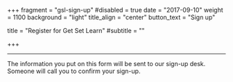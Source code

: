 +++
fragment = "gsl-sign-up"
#disabled = true
date = "2017-09-10"
weight = 1100
background = "light"
title_align = "center"
button_text = "Sign up"

title = "Register for Get Set Learn"
#subtitle  = ""

+++

***

The information you put on this form will be sent to our sign-up desk. Someone will call you to confirm your sign-up.